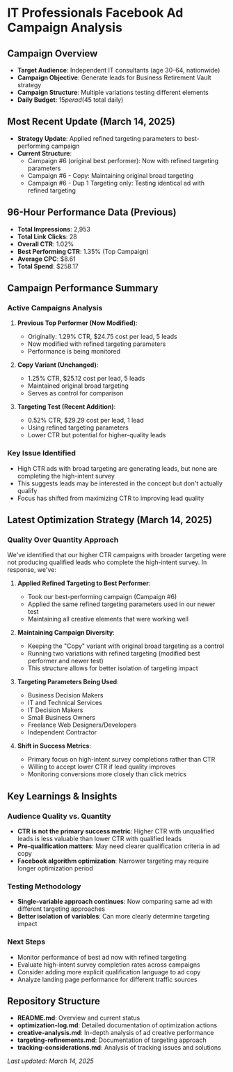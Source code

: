 # IT Professionals Facebook Ad Campaign Analysis

## Campaign Overview
- **Target Audience**: Independent IT consultants (age 30-64, nationwide)
- **Campaign Objective**: Generate leads for Business Retirement Vault strategy
- **Campaign Structure**: Multiple variations testing different elements
- **Daily Budget**: $15 per ad ($45 total daily)

## Most Recent Update (March 14, 2025)
- **Strategy Update**: Applied refined targeting parameters to best-performing campaign
- **Current Structure**:
  - Campaign #6 (original best performer): Now with refined targeting parameters
  - Campaign #6 - Copy: Maintaining original broad targeting
  - Campaign #6 - Dup 1 Targeting only: Testing identical ad with refined targeting

## 96-Hour Performance Data (Previous)
- **Total Impressions**: 2,953
- **Total Link Clicks**: 28
- **Overall CTR**: 1.02%
- **Best Performing CTR**: 1.35% (Top Campaign)
- **Average CPC**: $8.61
- **Total Spend**: $258.17

## Campaign Performance Summary

### Active Campaigns Analysis
1. **Previous Top Performer (Now Modified)**: 
   - Originally: 1.29% CTR, $24.75 cost per lead, 5 leads
   - Now modified with refined targeting parameters
   - Performance is being monitored

2. **Copy Variant (Unchanged)**: 
   - 1.25% CTR, $25.12 cost per lead, 5 leads
   - Maintained original broad targeting 
   - Serves as control for comparison

3. **Targeting Test (Recent Addition)**:
   - 0.52% CTR, $29.29 cost per lead, 1 lead
   - Using refined targeting parameters
   - Lower CTR but potential for higher-quality leads

### Key Issue Identified
- High CTR ads with broad targeting are generating leads, but none are completing the high-intent survey
- This suggests leads may be interested in the concept but don't actually qualify
- Focus has shifted from maximizing CTR to improving lead quality

## Latest Optimization Strategy (March 14, 2025)

### Quality Over Quantity Approach
We've identified that our higher CTR campaigns with broader targeting were not producing qualified leads who complete the high-intent survey. In response, we've:

1. **Applied Refined Targeting to Best Performer**:
   - Took our best-performing campaign (Campaign #6)
   - Applied the same refined targeting parameters used in our newer test
   - Maintaining all creative elements that were working well

2. **Maintaining Campaign Diversity**:
   - Keeping the "Copy" variant with original broad targeting as a control
   - Running two variations with refined targeting (modified best performer and newer test)
   - This structure allows for better isolation of targeting impact

3. **Targeting Parameters Being Used**:
   - Business Decision Makers
   - IT and Technical Services
   - IT Decision Makers
   - Small Business Owners
   - Freelance Web Designers/Developers
   - Independent Contractor

4. **Shift in Success Metrics**:
   - Primary focus on high-intent survey completions rather than CTR
   - Willing to accept lower CTR if lead quality improves
   - Monitoring conversions more closely than click metrics

## Key Learnings & Insights

### Audience Quality vs. Quantity
- **CTR is not the primary success metric**: Higher CTR with unqualified leads is less valuable than lower CTR with qualified leads
- **Pre-qualification matters**: May need clearer qualification criteria in ad copy
- **Facebook algorithm optimization**: Narrower targeting may require longer optimization period

### Testing Methodology
- **Single-variable approach continues**: Now comparing same ad with different targeting approaches
- **Better isolation of variables**: Can more clearly determine targeting impact

### Next Steps
- Monitor performance of best ad now with refined targeting
- Evaluate high-intent survey completion rates across campaigns
- Consider adding more explicit qualification language to ad copy
- Analyze landing page performance for different traffic sources

## Repository Structure
- **README.md**: Overview and current status
- **optimization-log.md**: Detailed documentation of optimization actions
- **creative-analysis.md**: In-depth analysis of ad creative performance
- **targeting-refinements.md**: Documentation of targeting approach
- **tracking-considerations.md**: Analysis of tracking issues and solutions

*Last updated: March 14, 2025*